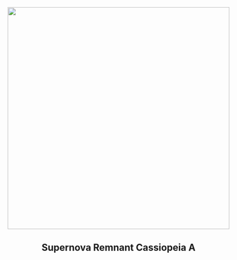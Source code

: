 
<p align="center"><img src="https://apod.nasa.gov/apod/image/2501/CasA_nircam_1024.jpg" width="500" height="500"></p>
<h2 align="center"> Supernova Remnant Cassiopeia A </h2>
